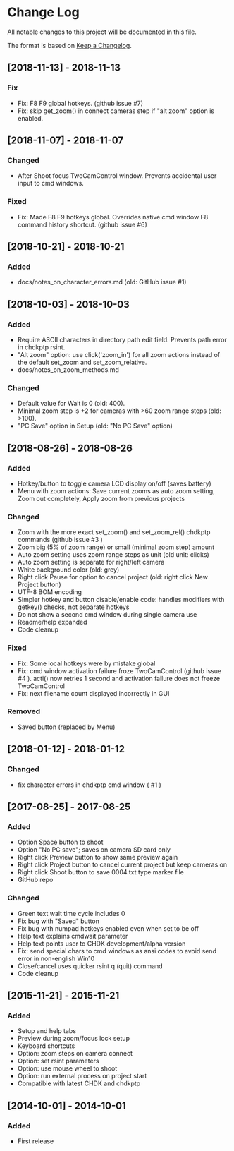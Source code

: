 # Change Log  
All notable changes to this project will be documented in this file.

The format is based on [Keep a Changelog](https://keepachangelog.com/).

## [2018-11-13] - 2018-11-13
### Fix
- Fix: F8 F9 global hotkeys. (github issue #7)
- Fix: skip get_zoom() in connect cameras step if "alt zoom" option is enabled.

## [2018-11-07] - 2018-11-07
### Changed
- After Shoot focus TwoCamControl window. Prevents accidental user input to cmd windows.

### Fixed
- Fix: Made F8 F9 hotkeys global. Overrides native cmd window F8 command history shortcut. (github issue #6)

## [2018-10-21] - 2018-10-21
### Added
- docs/notes_on_character_errors.md (old: GitHub issue #1)

## [2018-10-03] - 2018-10-03
### Added
- Require ASCII characters in directory path edit field. Prevents path error in chdkptp rsint.
- "Alt zoom" option: use click('zoom_in') for all zoom actions instead of the default set_zoom and set_zoom_relative.
- docs/notes_on_zoom_methods.md

### Changed
- Default value for Wait is 0 (old: 400).
- Minimal zoom step is +2 for cameras with >60 zoom range steps (old: >100).
- "PC Save" option in Setup (old: "No PC Save" option)

## [2018-08-26] - 2018-08-26
### Added
- Hotkey/button to toggle camera LCD display on/off (saves battery)
- Menu with zoom actions: Save current zooms as auto zoom setting, Zoom out completely, Apply zoom from previous projects

### Changed
- Zoom with the more exact set_zoom() and set_zoom_rel() chdkptp commands (github issue #3 )
- Zoom big (5% of zoom range) or small (minimal zoom step) amount
- Auto zoom setting uses zoom range steps as unit (old unit: clicks)
- Auto zoom setting is separate for right/left camera
- White background color (old: grey)
- Right click Pause for option to cancel project (old: right click New Project button)
- UTF-8 BOM encoding
- Simpler hotkey and button disable/enable code: handles modifiers with getkey() checks, not separate hotkeys
- Do not show a second cmd window during single camera use
- Readme/help expanded
- Code cleanup

### Fixed
- Fix: Some local hotkeys were by mistake global
- Fix: cmd window activation failure froze TwoCamControl (github issue #4 ). acti() now retries 1 second and activation failure does not freeze TwoCamControl
- Fix: next filename count displayed incorrectly in GUI

### Removed
- Saved button (replaced by Menu)

## [2018-01-12] - 2018-01-12
### Changed
- fix character errors in chdkptp cmd window ( #1 )

## [2017-08-25] - 2017-08-25
### Added
- Option Space button to shoot
- Option "No PC save"; saves on camera SD card only
- Right click Preview button to show same preview again
- Right click Project button to cancel current project but keep cameras on
- Right click Shoot button to save 0004.txt type marker file
- GitHub repo

### Changed
- Green text wait time cycle includes 0
- Fix bug with "Saved" button
- Fix bug with numpad hotkeys enabled even when set to be off
- Help text explains cmdwait parameter
- Help text points user to CHDK development/alpha version
- Fix: send special chars to cmd windows as ansi codes to avoid send error in non-english Win10
- Close/cancel uses quicker rsint q (quit) command
- Code cleanup

## [2015-11-21] - 2015-11-21
### Added
- Setup and help tabs
- Preview during zoom/focus lock setup
- Keyboard shortcuts
- Option: zoom steps on camera connect
- Option: set rsint parameters
- Option: use mouse wheel to shoot
- Option: run external process on project start
- Compatible with latest CHDK and chdkptp

## [2014-10-01] - 2014-10-01
### Added
- First release
